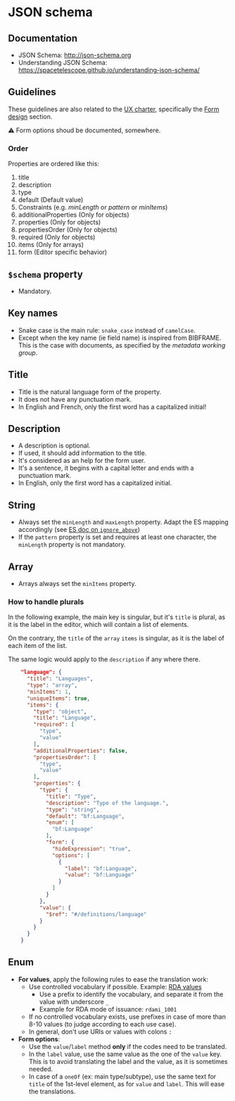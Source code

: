 # JSON schema

## Documentation

- JSON Schema: <http://json-schema.org>
- Understanding JSON Schema: <https://spacetelescope.github.io/understanding-json-schema/>

## Guidelines

These guidelines are also related to the [UX charter][1], specifically the
[Form design][2] section.

:warning: Form options shoud be documented, somewhere.

[1]: https://github.com/rero/rero-ils/wiki/Usability-charter
[2]: https://github.com/rero/rero-ils/wiki/Usability-charter#4-form-design

### Order

Properties are ordered like this:

1. title
2. description
3. type
4. default (Default value)
5. Constraints (e.g. *minLength* or *pattern* or *minItems*)
6. additionalProperties (Only for objects)
7. properties (Only for objects)
8. propertiesOrder (Only for objects)
9. required (Only for objects)
10. items (Only for arrays)
11. form (Editor specific behavior)

## `$schema` property

- Mandatory.

## Key names

- Snake case is the main rule: `snake_case` instead of `camelCase`.
- Except when the key name (ie field name) is inspired from BIBFRAME. This is
the case with documents, as specified by the *metadata working group*.

## Title

- Title is the natural language form of the property.
- It does not have any punctuation mark.
- In English and French, only the first word has a capitalized initial!

## Description

- A description is optional.
- If used, it should add information to the title.
- It's considered as an help for the form user.
- It's a sentence, it begins with a capital letter and ends with a punctuation
mark.
- In English, only the first word has a capitalized initial.

## String

- Always set the `minLength` and `maxLength` property. Adapt the ES mapping
  accordingly (see [ES doc on `ignore_above`](https://www.elastic.co/guide/en/elasticsearch/reference/current/ignore-above.html))
- If the `pattern` property is set and requires at least one character, the `minLength` property is not mandatory.

## Array

- Arrays always set the `minItems` property.

### How to handle plurals

In the following example, the main key is singular, but it's `title` is plural,
as it is the label in the editor, which will contain a list of elements.

On the contrary, the `title` of the `array` `items` is singular, as it is the
label of each item of the list.

The same logic would apply to the `description` if any where there.

```json
    "language": {
      "title": "Languages",
      "type": "array",
      "minItems": 1,
      "uniqueItems": true,
      "items": {
        "type": "object",
        "title": "Language",
        "required": [
          "type",
          "value"
        ],
        "additionalProperties": false,
        "propertiesOrder": [
          "type",
          "value"
        ],
        "properties": {
          "type": {
            "title": "Type",
            "description": "Type of the language.",
            "type": "string",
            "default": "bf:Language",
            "enum": [
              "bf:Language"
            ],
            "form": {
              "hideExpression": "true",
              "options": [
                {
                  "label": "bf:Language",
                  "value": "bf:Language"
                }
              ]
            }
          },
          "value": {
            "$ref": "#/definitions/language"
          }
        }
      }
    }
```

## Enum

- **For values**, apply the following rules to ease the translation work:
  - Use controlled vocabulary if possible. Example: [RDA values](http://www.rdaregistry.info/termList/)
    - Use a prefix to identify the vocabulary, and separate it from the value with underscore `_`
    - Example for RDA mode of issuance: `rdami_1001`
  - If no controlled vocabulary exists, use prefixes in case of more than 8-10 values (to judge according to each use
    case).
  - In general, don't use URIs or values with colons `:`
- **Form options**:
    - Use the `value`/`label` method **only** if the codes need to be
      translated.
    - In the `label` value, use the same value as the one of the `value` key.
      This is to avoid translating the label and the value, as it is sometimes
      needed.
    - In case of a `oneOf` (ex: main type/subtype), use the same text for `title` of the 1st-level element, as for `value` and `label`. This will ease the translations.
